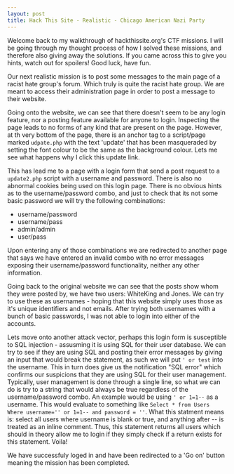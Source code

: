 ```yaml
---
layout: post
title: Hack This Site - Realistic - Chicago American Nazi Party
---
```


Welcome back to my walkthrough of hackthissite.org's CTF missions. I will be going through my thought process of how I solved these missions, and therefore also giving away the solutions. If you came across this to give you hints, watch out for spoilers! Good luck, have fun.

Our next realistic mission is to post some messages to the main page of a racist hate group's forum. Which truly is quite the racist hate group. We are meant to access their administration page in order to post a message to their website.

Going onto the website, we can see that there doesn't seem to be any login feature, nor a posting feature available for anyone to login. Inspecting the page leads to no forms of any kind that are present on the page. However, at th very bottom of the page, there is an anchor tag to a script/page marked `udpate.php` with the text 'update' that has been masqueraded by setting the font colour to be the same as the background colour. Lets me see what happens why I click this update link.

This has lead me to a page with a login form that send a post request to a `update2.php` script with a username and password. There is also no abnormal cookies being used on this login page. There is no obvious hints as to the username/password combo, and just to check that its not some basic password we will try the following combinations:
- username/password
- username/pass
- admin/admin
- user/pass

Upon entering any of those combinations we are redirected to another page that says we have entered an invalid combo with no error messages exposing their username/password functionality, neither any other information. 

Going back to the original website we can see that the posts show whom they were posted by, we have two users: WhiteKing and Jones. We can try to use these as usernames - hoping that this website simply uses those as it's unique identifiers and not emails. After trying both usernames with a bunch of basic passwords, I was not able to login into either of the accounts.

Lets move onto another attack vector, perhaps this login form is susceptible to SQL injection - assusming it is using SQL for their user database. We can try to see if they are using SQL and posting their error messages by giving an input that would break the statement, as such we will put `' or test` into the username. This in turn does give us the notification "SQL error" which confirms our suspicions that they are using SQL for their user management. Typically, user management is done through a single line, so what we can do is try to a string that would always be true regardless of the username/password combo. An example would be using `' or 1=1--` as a username. This would evaluate to something like `Select * from Users Where username='' or 1=1-- and password = ''`. What this statment means is: select all users where username is blank or true, and anything after -- is treated as an inline comment. Thus, this statement returns all users which should in theory allow me to login if they simply check if a return exists for this statement. Voila!

We have successfuly loged in and have been redirected to a 'Go on' button meaning the mission has been completed.